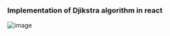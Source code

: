 ### Implementation of Djikstra algorithm in react
![image](https://github.com/krzotki/graphs/assets/52164548/0b7f123c-0552-4092-a8f9-962cf5421e3b)
